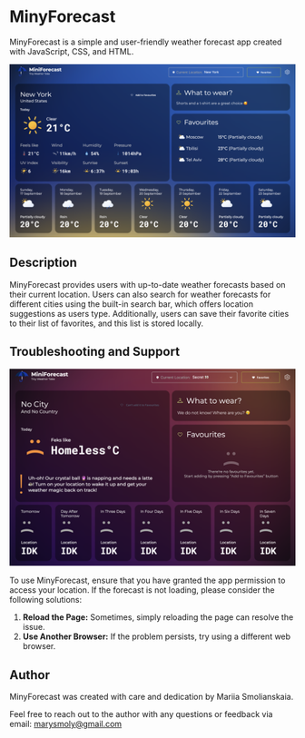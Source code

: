 # MinyForecast

MinyForecast is a simple and user-friendly weather forecast app created with JavaScript, CSS, and HTML.

![App Preview](https://github.com/smllns/mini-forecast/blob/main/imgs/new%20forecast.png?raw=true)

## Description

MinyForecast provides users with up-to-date weather forecasts based on their current location. Users can also search for weather forecasts for different cities using the built-in search bar, which offers location suggestions as users type. Additionally, users can save their favorite cities to their list of favorites, and this list is stored locally.

## Troubleshooting and Support

![Error state](https://github.com/smllns/mini-forecast/blob/main/imgs/forecats%20error.png?raw=true)

To use MinyForecast, ensure that you have granted the app permission to access your location. If the forecast is not loading, please consider the following solutions:

1. **Reload the Page:** Sometimes, simply reloading the page can resolve the issue.
2. **Use Another Browser:** If the problem persists, try using a different web browser.

## Author

MinyForecast was created with care and dedication by Mariia Smolianskaia.

Feel free to reach out to the author with any questions or feedback via email: marysmoly@gmail.com
